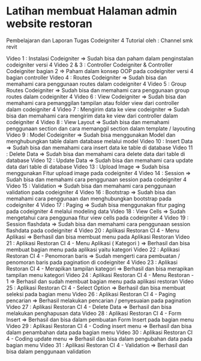 # Latihan membuat Halaman admin website restoran

Pembelajaran dan Laporan Tugas Codeigniter 4
Tutorial oleh : Channel smk revit

Video 1 : Instalasi Codeigniter
    =>  Sudah bisa dan paham dalam penginstalan codeigniter versi 4
Video 2 & 3 : Controller Codeigniter & Controller Codeigniter bagian 2
    =>  Paham dalam konsep OOP pada codeigniter versi 4 bagian controller
Video 4 : Routes Codeigniter
    =>  Sudah bisa dan memahami cara penggunaan routes dalam codeigniter 4
Video 5 : Group Routes Codeigniter
    =>  Sudah bisa dan memahami cara penggunaan group routes dalam codeigniter 4
Video 6 : View Codeigniter
    =>  Sudah bisa dan memahami cara pemanggilan tampilan atau folder view dari controller dalam codeigniter 4
Video 7 : Mengirim data ke view codeigniter
    =>  Sudah bisa dan memahami cara mengirim data ke view dari controller dalam codeigniter 4
Video 8 : View Layout
    =>  Sudah bisa dan memahami penggunaan section dan cara memanggil section dalam template / layouting
Video 9 : Model Codeigniter
    =>  Sudah bisa menggunakan Model dan menghubungkan table dalam database melalui model
Video 10 : Insert Data 
    =>  Sudah bisa dan memahami cara insert data ke table di database 
Video 11 : Delete Data
    =>  Sudah bisa dan memahami cara delete data dari table di database
Video 12 : Update Data
    =>  Sudah bisa dan memahami cara update data dari table di database
Video 13 : Upload Image
    =>  Sudah bisa menggunakan Fitur upload image pada codeigniter 4
Video 14 : Session
    =>  Sudah bisa dan memahami cara penggunaan session pada codeigniter 4
Video 15 : Validation
    =>  Sudah bisa dan memahami cara penggunaan validation pada codeigniter 4
Video 16 : Bootstrap
    =>  Sudah bisa dan memahami cara penggunaan dan menghubungkan bootstrap pada codeigniter 4
Video 17 : Paging
    =>  Sudah bisa menggunakan fitur paging pada codeigniter 4 melalui modeling data
Video 18 : View Cells
    =>  Sudah mengetahui cara penggunaa fitur view cells pada codeigniter 4
Video 19 : Session flashdata
    =>  Sudah bisa dan memahami cara penggunaan session flashdata pada codeigniter 4
Video 20 : Aplikasi Restoran CI 4 - Menu Aplikasi
    =>  Berhasil dan bisa membuat menu pada Aplikasi Restoran
Video 21 : Aplikasi Restoran CI 4 - Menu Aplikasi ( Kategori )
    =>  Berhasil dan bisa membuat bagian menu pada aplikasi yaitu kategori
Video 22 : Aplikasi Restoran CI 4 - Penomoran baris
    =>  Sudah mengerti cara pembuatan / penomoran baris pada pagination di codeigniter 4
Video 23 : Aplikasi Restoran CI 4 - Merapikan tampilan kategori
    =>  Berhasil dan bisa merapikan tampilan menu kategori
Video 24 : Aplikasi Restoran CI 4 - Menu Restoran - 1
    =>  Berhasil dan sudah membuat bagian menu pada aplikasi restoran
Video 25 : Aplikasi Restoran CI 4 - Select Option
    =>  Berhasil dan bisa membuat seleksi pada bagian menu
Video 26 : Aplikasi Restoran CI 4 - Paging pencarian
    =>  Berhasil melakukan pencarian / penyesuaian pada pagination
Video 27 : Aplikasi Restoran CI 4 - Delete Data
    =>  Berhasil dan bisa melakukan penghapusan data
Video 28 : Aplikasi Restoran CI 4 - Form Insert
    =>  Berhasil dan bisa dalam pembuatan Form Insert pada bagian menu
Video 29 : Aplikasi Restoran CI 4 - Coding insert menu
    =>  Berhasil dan bisa dalam penambahan data pada bagian menu
Video 30 : Aplikasi Restoran CI 4 - Coding update menu
    =>  Berhasil dan bisa dalam pengubahan data pada bagian menu
Video 31 : Aplikasi Restoran CI 4 - Validation
    =>  Berhasil dan bisa dalam penggunaan validation
